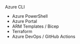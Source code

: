  Azure CLI
- Azure PowerShell
- Azure Portal
- ARM Templates / Bicep
- Terraform
- Azure DevOps / GitHub Actions